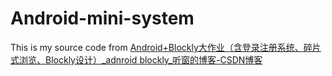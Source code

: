 # Android-mini-system

This is my source code from [Android+Blockly大作业（含登录注册系统、碎片式浏览、Blockly设计）_adnroid blockly_听窗的博客-CSDN博客](https://blog.csdn.net/r643064456/article/details/123197169)
